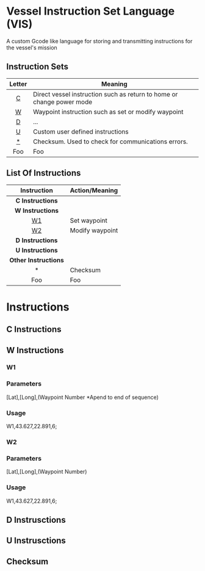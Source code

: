 # Vessel Instruction Set Language (VIS)
A custom Gcode like language for storing and transmitting instructions for the vessel's mission

## Instruction Sets

| Letter  | Meaning |
| :-----: | ------- |
| [C](#c-instructions) | Direct vessel instruction such as return to home or change power mode |
| [W](#w-instructions) | Waypoint instruction such as set or modify waypoint |
| [D](#d-instructions) | ... |
| [U](#u-instructions) | Custom user defined instructions |
| [\*](#checksum) | Checksum. Used to check for communications errors. |
| Foo | Foo |


## List Of Instructions

| Instruction | Action/Meaning |
| :-----: | ---------- |
| **C Instructions** |  |
| **W Instructions** |  |
| [W1](#w1) | Set waypoint |
| [W2](#w2) | Modify waypoint |
| **D Instructions** |  |
| **U Instructions** |  |
| **Other Instructions** |  |
| * | Checksum |
| Foo | Foo |


# Instructions


## C Instructions


## W Instructions


### W1

### Parameters
[Lat],[Long],(Waypoint Number \*Apend to end of sequence)

### Usage
W1,43.627,22.891,6;


### W2

### Parameters
[Lat],[Long],(Waypoint Number)

### Usage
W1,43.627,22.891,6;


## D Instrusctions


## U Instrusctions


## Checksum
